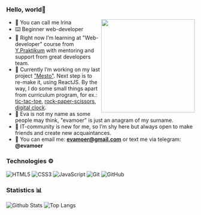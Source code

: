 ### Hello, world👋
<img src="https://i.pinimg.com/originals/a8/16/84/a816844695fa49287a0d3460378669f6.gif" align="right" width="250px">

 - 👻 You can call me Irina
 - ⌨️ Beginner web-developer
 - 📓 Right now I’m learning at "Web-developer" course from [Y.Praktikum](https://practicum.yandex.ru/) with mentoring and support from great developers team. 
 - 🔧 Currently I’m working on my last project ["Mesto"](https://evamoer.github.io/mesto/). Next step is to re-make it, using ReactJS. By the way, I do some small things apart from curriculum program, for ex.: [tic-tac-toe](https://evamoer.github.io/tic-tac-toe/index.html), [rock-paper-scissors](https://evamoer.github.io/rock-paper-scissors/index.html), [digital clock](https://evamoer.github.io/digital-clock/index.html). 
 - 💭 Eva is not my name as some people may think, "evamoer" is just an anagram of my surname.
 - 🤍 IT-community is new for me, so I’m shy here but always open to make friends and create new acquaintances.
 - 📩 You can email me: **evamoer@gmail.com** or text me via telegram: **@evamoer**

### Technologies ⚙️

![HTML5](https://img.shields.io/badge/-HTML5-E34F26?style=flat-square&logo=html5&logoColor=white) ![CSS3](https://img.shields.io/badge/-CSS3-1572B6?style=flat-square&logo=css3) ![JavaScript](https://img.shields.io/badge/-JavaScript-black?style=flat-square&logo=javascript)
![Git](https://img.shields.io/badge/-Git-black?style=flat-square&logo=git) ![GitHub](https://img.shields.io/badge/-GitHub-181717?style=flat-square&logo=github)

### Statistics 📊

![Github Stats](https://github-readme-stats.vercel.app/api?username=evamoer&count_private=true&show_icons=true&include_all_commits=true)
![Top Langs](https://github-readme-stats.vercel.app/api/top-langs/?username=evamoer&hide=TeX&layout=compact)
